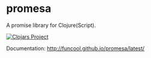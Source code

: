 # promesa #

A promise library for Clojure(Script).

[![Clojars Project](http://clojars.org/funcool/promesa/latest-version.svg)](http://clojars.org/funcool/promesa)

Documentation: http://funcool.github.io/promesa/latest/
